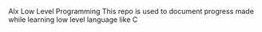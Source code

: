 Alx Low Level Programming
This repo is used to document progress made while learning low level language like C
